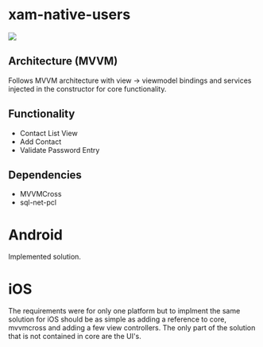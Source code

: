 # xam-native-users

![](https://www.iconsdb.com/icons/preview/tropical-blue/add-user-2-xxl.png)

## Architecture (MVVM)

Follows MVVM architecture with view -> viewmodel bindings and services injected in the constructor for core functionality. 

## Functionality

- Contact List View
- Add Contact
- Validate Password Entry

## Dependencies

- MVVMCross
- sql-net-pcl

# Android

Implemented solution.

# iOS

The requirements were for only one platform but to implment the same solution for iOS should be as simple as adding a reference to core, mvvmcross and adding a few view controllers. The only part of the solution that is not contained in core are the UI's.




